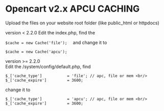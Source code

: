 # Opencart v2.x APCU CACHING  
Upload the files on your website root folder (like public_html or httpdocs)  

version < 2.2.0 
Edit the index.php, find the 

`
$cache = new Cache('file');  
`
and change it to  

`
$cache = new Cache('apcu');  
`

version >= 2.2.0  
Edit the /system/config/default.php, find  

`$_['cache_type']           = 'file'; // apc, file or mem <br/>
$_['cache_expire']         = 3600;
`


change it to

`$_['cache_type']           = 'apcu'; // apc, file or mem <br/>
$_['cache_expire']         = 3600;
`
